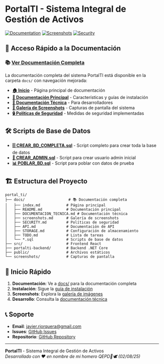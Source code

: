 # PortalTI - Sistema Integral de Gestión de Activos

[![Documentation](https://img.shields.io/badge/Documentation-📚-blue)](./docs/)
[![Screenshots](https://img.shields.io/badge/Screenshots-📸-green)](./docs/screenshots.md)
[![Security](https://img.shields.io/badge/Security-🔒-red)](./docs/SECURITY.md)

## 🚀 Acceso Rápido a la Documentación

### 📚 [Ver Documentación Completa](./docs/)

La documentación completa del sistema PortalTI está disponible en la carpeta `docs/` con navegación mejorada:

- **[🏠 Inicio](./docs/)** - Página principal de documentación
- **[📖 Documentación Principal](./docs/README.md)** - Características y guías de instalación
- **[🔧 Documentación Técnica](./docs/DOCUMENTACION_TECNICA.md)** - Para desarrolladores
- **[📸 Galería de Screenshots](./docs/screenshots.md)** - Capturas de pantalla del sistema
- **[🔒 Políticas de Seguridad](./docs/SECURITY.md)** - Medidas de seguridad implementadas

## 🛠️ Scripts de Base de Datos

- **[🗄️ CREAR_BD_COMPLETA.sql](./docs/CREAR_BD_COMPLETA.sql)** - Script completo para crear toda la base de datos
- **[👤 CREAR_ADMIN.sql](./docs/CREAR_ADMIN.sql)** - Script para crear usuario admin inicial
- **[📊 POBLAR_BD.sql](./docs/POBLAR_BD.sql)** - Script para poblar con datos de prueba

## 🏗️ Estructura del Proyecto

```
portal_ti/
├── docs/                    # 📚 Documentación completa
│   ├── index.md            # Página principal
│   ├── README.md           # Documentación principal
│   ├── DOCUMENTACION_TECNICA.md # Documentación técnica
│   ├── screenshots.md      # Galería de screenshots
│   ├── SECURITY.md         # Políticas de seguridad
│   ├── API.md              # Documentación de API
│   ├── STORAGE.md          # Configuración de almacenamiento
│   ├── TODO.md             # Lista de tareas
│   └── *.sql               # Scripts de base de datos
├── src/                    # Frontend React
├── portalti-backend/       # Backend .NET Core
├── public/                 # Archivos estáticos
└── screenshots/            # Capturas de pantalla
```

## 🚀 Inicio Rápido

1. **Documentación**: Ve a [docs/](./docs/) para la documentación completa
2. **Instalación**: Sigue la [guía de instalación](./docs/README.md#-instalación-y-configuración)
3. **Screenshots**: Explora la [galería de imágenes](./docs/screenshots.md)
4. **Desarrollo**: Consulta la [documentación técnica](./docs/DOCUMENTACION_TECNICA.md)

## 📞 Soporte

- **Email**: javier.rjorquera@gmail.com
- **Issues**: [GitHub Issues](https://github.com/elnames/PortalTI/issues)
- **Repositorio**: [GitHub Repository](https://github.com/elnames/PortalTI)

---

**PortalTI** - Sistema Integral de Gestión de Activos  
*Desarrollado con ❤️ en nombre de mi homero QEPD🐶🕊️ (02/08/25)*
